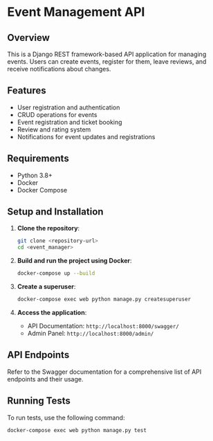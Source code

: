 # Event Management API

## Overview

This is a Django REST framework-based API application for managing events. Users can create events, register for them, leave reviews, and receive notifications about changes.

## Features

- User registration and authentication
- CRUD operations for events
- Event registration and ticket booking
- Review and rating system
- Notifications for event updates and registrations

## Requirements

- Python 3.8+
- Docker
- Docker Compose

## Setup and Installation

1. **Clone the repository**:
    ```bash
    git clone <repository-url>
    cd <event_manager>
    ```

2. **Build and run the project using Docker**:
    ```bash
    docker-compose up --build
    ```

3. **Create a superuser**:
    ```bash
    docker-compose exec web python manage.py createsuperuser
    ```

4. **Access the application**:
    - API Documentation: `http://localhost:8000/swagger/`
    - Admin Panel: `http://localhost:8000/admin/`

## API Endpoints

Refer to the Swagger documentation for a comprehensive list of API endpoints and their usage.

## Running Tests

To run tests, use the following command:
```bash
docker-compose exec web python manage.py test
